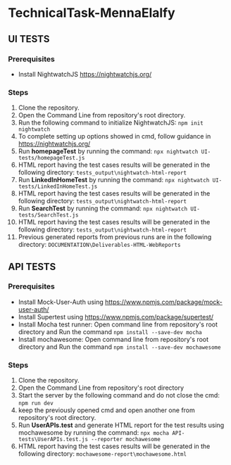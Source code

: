 # TechnicalTask-MennaElalfy
## UI TESTS
### Prerequisites
- Install NightwatchJS https://nightwatchjs.org/ 
### Steps
1. Clone the repository.  
2. Open the Command Line from repository's root directory. 
3. Run the following command to initialize NightwatchJS: `npm init nightwatch`  
4. To complete setting up options showed in cmd, follow guidance in https://nightwatchjs.org/  
5. Run **homepageTest** by running the command: `npx nightwatch UI-tests/homepageTest.js`  
6. HTML report having the test cases results will be generated in the following directory: `tests_output\nightwatch-html-report`  
7. Run **LinkedInHomeTest** by running the command: `npx nightwatch UI-tests/LinkedInHomeTest.js`  
8. HTML report having the test cases results will be generated in the following directory: `tests_output\nightwatch-html-report`  
9. Run **SearchTest** by running the command: `npx nightwatch UI-tests/SearchTest.js`  
10. HTML report having the test cases results will be generated in the following directory: `tests_output\nightwatch-html-report`  
11. Previous generated reports from previous runs are in the following directory: `DOCUMENTATION\Deliverables-HTML-WebReports`  

## API TESTS
### Prerequisites
- Install Mock-User-Auth using https://www.npmjs.com/package/mock-user-auth/
- Install Supertest using https://www.npmjs.com/package/supertest/
- Install Mocha test runner: Open command line from repository's root directory and Run the command `npm install --save-dev mocha`
- Install mochawesome: Open command line from repository's root directory and Run the command `npm install --save-dev mochawesome` 
### Steps
1. Clone the repository.  
2. Open the Command Line from repository's root directory
4. Start the server by the following command and do not close the cmd: `npm run dev` 
5. keep the previously opened cmd and open another one from repository's root directory.
6. Run **UserAPIs.test** and generate HTML report for the test results using mochawesome by running the command: 
`npx mocha API-tests\UserAPIs.test.js --reporter mochawesome` 
7. HTML report having the test cases results will be generated in the following directory: `mochawesome-report\mochawesome.html`  
